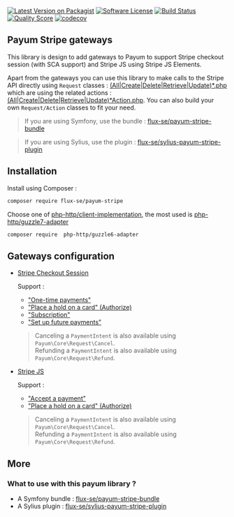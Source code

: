 [![Latest Version on Packagist][ico-version]][link-packagist]
[![Software License][ico-license]](LICENSE)
[![Build Status][ico-github-actions]][link-github-actions]
[![Quality Score][ico-code-quality]][link-code-quality]
[![codecov][ico-codecov]][link-codecov]

## Payum Stripe gateways

This library is design to add gateways to Payum to support Stripe checkout session (with SCA support)
and Stripe JS using Stripe JS Elements.

Apart from the gateways you can use this library to make calls to the Stripe API directly
using `Request` classes : [(All|Create|Delete|Retrieve|Update)*.php](./src/Request/Api/Resource)
which are using the related actions : [(All|Create|Delete|Retrieve|Update)*Action.php](./src/Action/Api/Resource).
You can also build your own `Request/Action` classes to fit your need.

> If you are using Symfony, use the bundle : [flux-se/payum-stripe-bundle](https://github.com/FLUX-SE/PayumStripeBundle)

> If you are using Sylius, use the plugin : [flux-se/sylius-payum-stripe-plugin](https://github.com/FLUX-SE/SyliusPayumStripePlugin)

## Installation

Install using Composer :

```bash
composer require flux-se/payum-stripe
```

Choose one of [php-http/client-implementation](https://packagist.org/providers/php-http/client-implementation),
the most used is [php-http/guzzle7-adapter](https://packagist.org/packages/php-http/guzzle6-adapter)

```bash
composer require  php-http/guzzle6-adapter
```

## Gateways configuration

 - [Stripe Checkout Session](docs/stripe-checkout-session/README.md)

   Support :
   - ["One-time payments"](https://stripe.com/docs/payments/accept-a-payment)
   - ["Place a hold on a card" (Authorize)](https://stripe.com/docs/payments/capture-later)
   - ["Subscription"](https://stripe.com/docs/payments/checkout/subscriptions/starting)
   - ["Set up future payments"](https://stripe.com/docs/payments/save-and-reuse#checkout)

   > Canceling a `PaymentIntent` is also available using `Payum\Core\Request\Cancel`.    
   > Refunding a `PaymentIntent` is also available using `Payum\Core\Request\Refund`.    

 - [Stripe JS](docs/stripe-js/README.md)

   Support :
   - ["Accept a payment"](https://stripe.com/docs/payments/accept-a-payment?integration=elements)
   - ["Place a hold on a card" (Authorize)](https://stripe.com/docs/payments/capture-later)

   > Canceling a `PaymentIntent` is also available using `Payum\Core\Request\Cancel`.    
   > Refunding a `PaymentIntent` is also available using `Payum\Core\Request\Refund`.

## More

### What to use with this payum library ?

 - A Symfony bundle : [flux-se/payum-stripe-bundle](https://github.com/FLUX-SE/PayumStripeBundle)
 - A Sylius plugin : [flux-se/sylius-payum-stripe-plugin](https://github.com/FLUX-SE/SyliusPayumStripePlugin)

[ico-version]: https://img.shields.io/packagist/v/FLUX-SE/payum-stripe.svg?style=flat-square
[ico-license]: https://img.shields.io/badge/license-MIT-brightgreen.svg?style=flat-square
[ico-github-actions]: https://github.com/FLUX-SE/PayumStripe/workflows/Build/badge.svg
[ico-code-quality]: https://img.shields.io/scrutinizer/g/FLUX-SE/PayumStripe.svg?style=flat-square
[ico-codecov]: https://codecov.io/gh/FLUX-SE/PayumStripe/branch/master/graph/badge.svg

[link-packagist]: https://packagist.org/packages/flux-se/payum-stripe
[link-github-actions]: https://github.com/FLUX-SE/PayumStripe/actions?query=workflow%3A"Build"
[link-scrutinizer]: https://scrutinizer-ci.com/g/FLUX-SE/PayumStripe/code-structure
[link-code-quality]: https://scrutinizer-ci.com/g/FLUX-SE/PayumStripe
[link-codecov]: https://codecov.io/gh/FLUX-SE/PayumStripe
